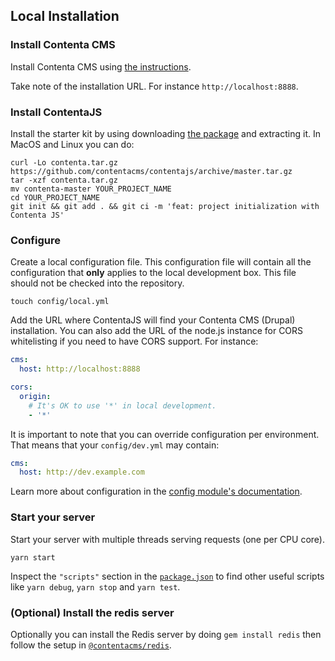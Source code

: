 ## Local Installation

### Install Contenta CMS
Install Contenta CMS using [the instructions](http://www.contentacms.org/#install).

Take note of the installation URL. For instance `http://localhost:8888`.

### Install ContentaJS
Install the starter kit by using downloading [the
package](https://github.com/contentacms/contentajs/archive/master.tar.gz) and
extracting it. In MacOS and Linux you can do:

```
curl -Lo contenta.tar.gz https://github.com/contentacms/contentajs/archive/master.tar.gz
tar -xzf contenta.tar.gz
mv contenta-master YOUR_PROJECT_NAME
cd YOUR_PROJECT_NAME
git init && git add . && git ci -m 'feat: project initialization with Contenta JS'
```

### Configure
Create a local configuration file. This configuration file will contain all the
configuration that **only** applies to the local development box. This file
should not be checked into the repository.

```
touch config/local.yml
``` 

Add the URL where ContentaJS will find your Contenta CMS (Drupal) installation.
You can also add the URL of the node.js instance for CORS whitelisting if you
need to have CORS support. For instance:

```yaml
cms:
  host: http://localhost:8888

cors:
  origin:
    # It's OK to use '*' in local development.
    - '*'
```

It is important to note that you can override configuration per environment.
That means that your `config/dev.yml` may contain:

```yaml
cms:
  host: http://dev.example.com
```

Learn more about configuration in the
[config module's documentation](https://www.npmjs.com/package/config).

### Start your server
Start your server with multiple threads serving requests (one per CPU core).

```
yarn start
```

Inspect the `"scripts"` section in the [`package.json`](./package.json) to find
other useful scripts like `yarn debug`, `yarn stop` and `yarn test`.

### (Optional) Install the redis server
Optionally you can install the Redis server by doing `gem install redis` then
follow the setup in [`@contentacms/redis`](https://github.com/contentacms/contentajsRedis#readme).
